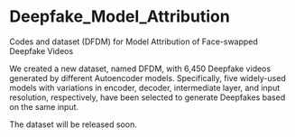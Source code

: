 # Deepfake_Model_Attribution
Codes and dataset (DFDM) for Model Attribution of Face-swapped Deepfake Videos 


We created a new dataset, named DFDM, with 6,450 Deepfake videos generated by different Autoencoder models. Specifically, five widely-used models with variations in encoder, decoder, intermediate layer, and input resolution, respectively, have been selected to generate Deepfakes based on the same input. 

The dataset will be released soon.
